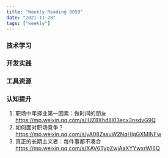 ```yaml
---
title: "Weekly Reading 0059"
date: "2021-11-28"
tags: ["weekly"]
---
```


### 技术学习


### 开发实践


### 工具资源


### 认知提升
1. 职场中年择业第一因素：做时间的朋友 https://mp.weixin.qq.com/s/lUZ8Xhd8l03ecx3nsdvG9Q
2. 如何面对职场竞争？https://mp.weixin.qq.com/s/yA08ZssuW2NqHlgGXMlNFw
3. 真正的长期主义者：每件事都不凑合 https://mp.weixin.qq.com/s/XAV6TypZwjAaXYYwxrWI6Q